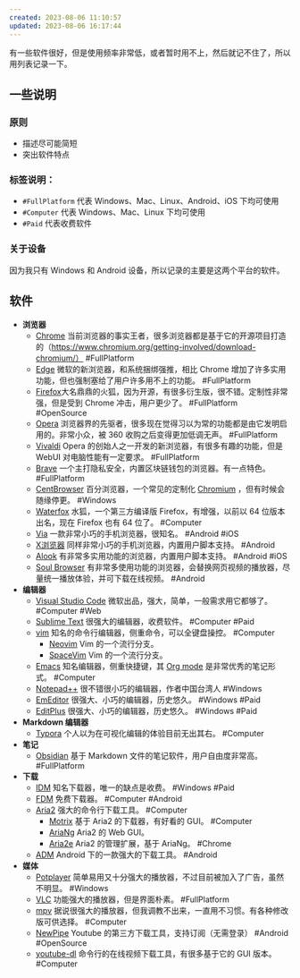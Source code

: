 ```yaml
---
created: 2023-08-06 11:10:57
updated: 2023-08-06 16:17:44
---
```


有一些软件很好，但是使用频率非常低，或者暂时用不上，然后就记不住了，所以用列表记录一下。

## 一些说明

### 原则

- 描述尽可能简短
- 突出软件特点

### 标签说明：

- `#FullPlatform` 代表 Windows、Mac、Linux、Android、iOS 下均可使用
- `#Computer` 代表 Windows、Mac、Linux 下均可使用
- `#Paid` 代表收费软件

### 关于设备

因为我只有 Windows 和 Android 设备，所以记录的主要是这两个平台的软件。

## 软件

- **浏览器**
  - [Chrome](https://www.google.com/chrome/) 当前浏览器的事实王者，很多浏览器都是基于它的开源项目打造的（https://www.chromium.org/getting-involved/download-chromium/） #FullPlatform
  - [Edge](https://www.microsoft.com/edge) 微软的新浏览器，和系统捆绑强推，相比 Chrome 增加了许多实用功能，但也强制塞给了用户许多用不上的功能。 #FullPlatform
  - [Firefox](https://www.mozilla.org/firefox/)大名鼎鼎的火狐，因为开源，有很多衍生版，很不错。定制性非常强，但是受到 Chrome 冲击，用户更少了。 #FullPlatform #OpenSource
  - [Opera](https://www.opera.com/) 浏览器界的先驱者，很多现在觉得习以为常的功能都是由它发明启用的。非常小众，被 360 收购之后变得更加低调无声。 #FullPlatform
  - [Vivaldi](https://vivaldi.com/) Opera 的创始人之一开发的新浏览器，有很多有趣的功能，但是 WebUI 对电脑性能有一定要求。 #FullPlatform
  - [Brave](https://brave.com/) 一个主打隐私安全，内置区块链钱包的浏览器。有一点特色。 #FullPlatform
  - [CentBrowser](http://www.centbrowser.com/) 百分浏览器，一个常见的定制化 [Chromium](http://www.centbrowser.com/) ，但有时候会随缘停更。 #Windows
  - [Waterfox](https://www.waterfox.net/) 水狐，一个第三方编译版 Firefox，有增强，以前以 64 位版本出名，现在 Firefox 也有 64 位了。 #Computer
  - [Via](https://viayoo.com/) 一款非常小巧的手机浏览器，很知名。 #Android #iOS
  - [X浏览器](https://www.xbext.com/) 同样非常小巧的手机浏览器，内置用户脚本支持。 #Android
  - [Alook](https://www.alookweb.com/) 有非常多实用功能的浏览器，内置用户脚本支持。 #Android #iOS
  - [Soul Browser](https://play.google.com/store/apps/details?id=com.mycompany.app.soulbrowser) 有非常多使用功能的浏览器，会替换网页视频的播放器，尽量统一播放体验，并可下载在线视频。 #Android
- **编辑器**
  - [Visual Studio Code](https://code.visualstudio.com/) 微软出品，强大，简单，一般需求用它都够了。 #Computer #Web
  - [Sublime Text](https://www.sublimetext.com/3) 很强大的编辑器，收费软件。 #Computer #Paid
  - [vim](https://www.vim.org/) 知名的命令行编辑器，侧重命令，可以全键盘操控。 #Computer 
    - [Neovim](https://neovim.io/) Vim 的一个流行分支。
    - [SpaceVim](https://spacevim.org/) Vim 的一个流行分支。
  - [Emacs](https://www.gnu.org/software/emacs/) 知名编辑器，侧重快捷键，其 [Org mode](https://orgmode.org/) 是非常优秀的笔记形式。 #Computer 
  - [Notepad++](https://notepad-plus-plus.org/) 很不错很小巧的编辑器，作者中国台湾人 #Windows 
  - [EmEditor](https://www.emeditor.com/) 很强大、小巧的编辑器，历史悠久。 #Windows #Paid
  - [EditPlus](https://www.editplus.com/) 很强大、小巧的编辑器，历史悠久。 #Windows #Paid
- **Markdown 编辑器**
  - [Typora](https://typora.io/) 个人以为在可视化编辑的体验目前无出其右。 #Computer
- **笔记**
  - [Obsidian](https://obsidian.md/) 基于 Markdown 文件的笔记软件，用户自由度非常高。 #FullPlatform
- **下载**
  - [IDM](https://www.internetdownloadmanager.com/) 知名下载器，唯一的缺点是收费。 #Windows #Paid 
  - [FDM](https://www.freedownloadmanager.org/) 免费下载器。 #Computer #Android
  - [Aria2](https://aria2.github.io/) 强大的命令行下载工具。 #Computer
    - [Motrix](https://motrix.app/) 基于 Aria2 的下载器，有好看的 GUI。 #Computer
    - [AriaNg](https://github.com/mayswind/AriaNg) Aria2 的 Web GUI。
    - [Aria2e](https://www.aria2e.com/) Aria2 的管理扩展，基于 AriaNg。 #Chrome
  - [ADM](https://advancedapp.kz/)  Android 下的一款强大的下载工具。 #Android
- **媒体**
  - [Potplayer](https://potplayer.tv/) 简单易用又十分强大的播放器，不过目前被加入了广告，虽然不明显。 #Windows 
  - [VLC](https://www.videolan.org/vlc/) 功能强大的播放器，但是界面朴素。 #FullPlatform
  - [mpv](https://mpv.io/) 据说很强大的播放器，但我调教不出来，一直用不习惯。有各种修改版可供选择。 #Computer 
  - [NewPipe](https://newpipe.net/) Youtube  的第三方下载工具，支持订阅（无需登录） #Android #OpenSource
  - [youtube-dl](https://github.com/ytdl-org/youtube-dl) 命令行的在线视频下载工具，有很多基于它的 GUI 版本。 #Computer